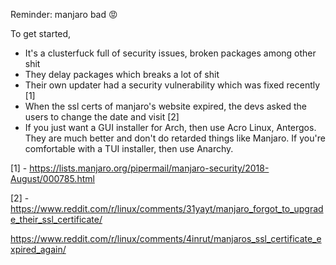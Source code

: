 Reminder:
manjaro bad :rage:

To get started,

- It's a clusterfuck full of security issues, broken packages among other shit
- They delay packages which breaks a lot of shit
- Their own updater had a security vulnerability which was fixed recently [1]
- When the ssl certs of manjaro's website expired, the devs asked the users to change the date and visit [2]
- If you just want a GUI installer for Arch, then use Acro Linux, Antergos. They are much better and don't do
  retarded things like Manjaro. If you're comfortable with a TUI installer, then use Anarchy.

[1] - https://lists.manjaro.org/pipermail/manjaro-security/2018-August/000785.html

[2] - https://www.reddit.com/r/linux/comments/31yayt/manjaro_forgot_to_upgrade_their_ssl_certificate/ 

https://www.reddit.com/r/linux/comments/4inrut/manjaros_ssl_certificate_expired_again/
